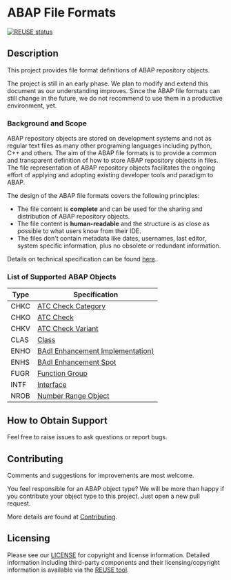 # ABAP File Formats

[![REUSE status](https://api.reuse.software/badge/github.com/SAP/abap-file-formats)](https://api.reuse.software/info/github.com/SAP/abap-file-formats)

## Description

This project provides file format definitions of ABAP repository objects.

The project is still in an early phase. We plan to modify and extend this document as our understanding improves. Since the ABAP file formats can still change in the future, we do not recommend to use them in a productive environment, yet.

### Background and Scope

ABAP repository objects are stored on development systems and not as regular text files as many other programing languages including python, C++ and others.
The aim of the ABAP file formats is to provide a common and transparent definition of how to store ABAP repository objects in files.
The file representation of ABAP repository objects facilitates the ongoing effort of applying and adopting existing developer tools and paradigm to ABAP.

The design of the ABAP file formats covers the following principles:
* The file content is **complete** and can be used for the sharing and distribution of ABAP repository objects.
* The file content is **human-readable** and the structure is as close as possible to what users know from their IDE.
* The files don't contain metadata like dates, usernames, last editor, system specific information, plus no obsolete or redundant information.


Details on technical specification can be found [here](./doc/file_names.md).


### List of Supported ABAP Objects

| Type | Specification |
| ---  | --- |
| CHKC | [ATC Check Category](./file-formats/chkc/format.md)|
| CHKO | [ATC Check](./file-formats/chko/format.md)|
| CHKV | [ATC Check Variant](./file-formats/chkv/format.md)|
| CLAS | [Class](./file-formats/clas/format.md) |
| ENHO | [BAdI Enhancement Implementation)](./file-formats/enho/format.md) |
| ENHS | [BAdI Enhancement Spot](./file-formats/enhs/format.md) |
| FUGR | [Function Group](./file-formats/fugr/format.md) |
| INTF | [Interface](./file-formats/intf/format.md) |
| NROB | [Number Range Object](./file-formats/nrob/format.md) |

## How to Obtain Support

Feel free to raise issues to ask questions or report bugs.

## Contributing

Comments and suggestions for improvements are most welcome.

You feel responsible for an ABAP object type? We will be more than happy if you contribute your object type to this project. Just open a new pull request. 

More details are found at [Contributing](./CONTRIBUTING.md).

## Licensing

Please see our [LICENSE](LICENSE) for copyright and license information. Detailed information including third-party components and their licensing/copyright information is available via the [REUSE tool](https://api.reuse.software/info/github.com/SAP/abap-file-formats).
